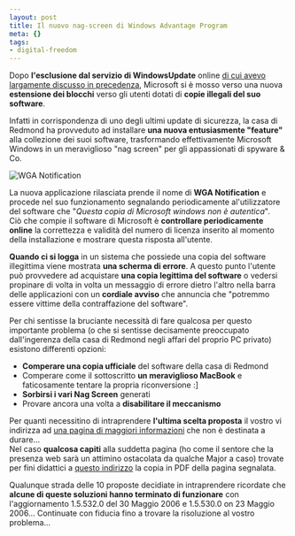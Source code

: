 ```yaml
--- 
layout: post
title: Il nuovo nag-screen di Windows Advantage Program
meta: {}
tags: 
- digital-freedom
---
```

Dopo **l'esclusione dal servizio di WindowsUpdate** online [di cui avevo largamente discusso in precedenza](http://www.lastknight.com/2005/07/29/microsoft-genuine-advantage-craccato-in-24-ore/), Microsoft si è mosso verso una nuova **estensione dei blocchi** verso gli utenti dotati di **copie illegali del suo software**.  

Infatti in corrispondenza di uno degli ultimi update di sicurezza, la casa di Redmond ha provveduto ad installare **una nuova entusiasmente "feature"** alla collezione dei suoi software, trasformando effettivamente Microsoft Windows in un meraviglioso "nag screen" per gli appassionati di spyware & Co.  

![WGA Notification](/download/20060603_WGA.jpg)

La nuova applicazione rilasciata prende il nome di **WGA Notification** e procede nel suo funzionamento segnalando periodicamente al'utilizzatore del software che "*Questa copia di Microsoft windows non è autentica*".  
Ciò che compie il software di Microsoft è **controllare periodicamente online** la correttezza e validità del numero di licenza inserito al momento della installazione e mostrare questa risposta all'utente.  

**Quando ci si logga** in un sistema che possiede una copia del software illegittima viene mostrata **una scherma di errore**. A questo punto l'utente può provvedere ad acquistare **una copia legittima del software** o vedersi propinare di volta in volta un messaggio di errore dietro l'altro nella barra delle applicazioni con un **cordiale avviso** che annuncia che "potremmo essere vittime della contraffazione del software".

Per chi sentisse la bruciante necessità di fare qualcosa per questo importante problema (o che si sentisse decisamente preoccupato dall'ingerenza della casa di Redmond negli affari del proprio PC privato) esistono differenti opzioni:

* **Comperare una copia ufficiale** del software della casa di Redmond
* Comperare come il sottoscritto **un meraviglioso MacBook** e faticosamente tentare la propria riconversione :]
* **Sorbirsi i vari Nag Screen** generati
* Provare ancora una volta a **disabilitare il meccanismo**

Per quanti necessitino di intraprendere **l'ultima scelta proposta** il vostro vi indirizza ad [una pagina di maggiori informazioni](http://www.mydigitallife.info/2006/04/26/disable-and-remove-windows-genuine-advantage-notifications-nag-screen/) che non è destinata a durare...  
Nel caso **qualcosa capiti** alla suddetta pagina (ho come il sentore che la presenza web sarà un attimino ostacolata da qualche Major a caso) trovate per fini didattici a [questo indirizzo](http://www.megaupload.com/it/?d=3RKG5MF9) la copia in PDF della pagina segnalata.  

Qualunque strada delle 10 proposte decidiate in intraprendere ricordate che **alcune di queste soluzioni hanno terminato di funzionare** con l'aggiornamento 1.5.532.0 del 30 Maggio 2006 e 1.5.530.0 on 23 Maggio 2006... Continuate con fiducia fino a trovare la risoluzione al vostro problema...

 
